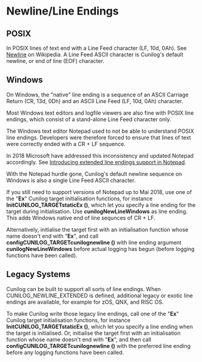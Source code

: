 
# Newline/Line Endings

## POSIX

In POSIX lines of text end with a Line Feed character (LF, 10d, 0Ah).
See [Newline](https://en.wikipedia.org/wiki/Newline) on Wikipedia.
A Line Feed ASCII character is Cunilog's default newline, or end of line (EOF) character.

## Windows

On Windows, the "native" line ending is a sequence of an ASCII Carriage Return (CR, 13d, 0Dh)
and an ASCII Line Feed (LF, 10d, 0Ah) character.

Most Windows text editors and logfile viewers are also fine with POSIX line endings, which consist
of a stand-alone Line Feed character only.

The Windows text editor Notepad used to not be able to understand POSIX line endings. Developers
were therefore forced to ensure that lines of text were correctly ended with a CR + LF sequence.

In 2018 Microsoft have addressed this inconsistency and updated Notepad accordingly.
See [Introducing extended line endings support in Notepad](https://devblogs.microsoft.com/commandline/extended-eol-in-notepad/).

With the Notepad hurdle gone, Cunilog's default newline sequence on Windows is also a single Line Feed ASCII character.

If you still need to support versions of Notepad up to Mai 2018, use one of the "__Ex__" Cunilog target initialisation functions, for instance __InitCUNILOG_TARGETstaticEx ()__, which let you specify a line ending for the target during initialisation. Use __cunilogNewLineWindows__ as line ending. This adds
Windows native end of line sequnces of CR + LF.

Alternatively, initialise the target first with an initialisation function whose
name doesn't end with "__Ex__", and call __configCUNILOG_TARGETcunilognewline ()__ with line ending argument __cunilogNewLineWindows__ before actual logging has begun (before logging functions have been called).

## Legacy Systems

Cunilog can be built to support all sorts of line endings. When CUNILOG_NEWLINE_EXTENDED
is defined, additional legacy or exotic line endings are available, for example for zOS,
QNX, and RISC OS.

To make Cunilog write those legacy line endings, call one of the "__Ex__" Cunilog target
initialisation functions, for instance __InitCUNILOG_TARGETstaticEx ()__, which let you specify
a line ending when the target is initialised. Or, initialise the target first
with an initialisation function whose name doesn't end with "__Ex__", and then
call __configCUNILOG_TARGETcunilognewline ()__ with the preferred line ending
before any logging functions have been called.
